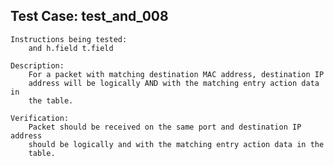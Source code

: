 
Test Case: test_and_008
-----------------------

	Instructions being tested:
		and h.field t.field

	Description:
		For a packet with matching destination MAC address, destination IP
		address will be logically AND with the matching entry action data in
		the table.

    Verification:
		Packet should be received on the same port and destination IP address
		should be logically and with the matching entry action data in the
		table.
